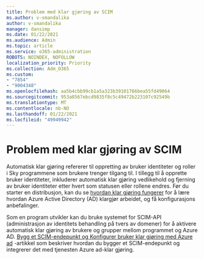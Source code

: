 ```yaml
---
title: Problem med klar gjøring av SCIM
ms.author: v-smandalika
author: v-smandalika
manager: dansimp
ms.date: 01/22/2021
ms.audience: Admin
ms.topic: article
ms.service: o365-administration
ROBOTS: NOINDEX, NOFOLLOW
localization_priority: Priority
ms.collection: Adm_O365
ms.custom:
- "7854"
- "9004348"
ms.openlocfilehash: aa5b4cbb99cb1a5a323b39101766bea55fd49064
ms.sourcegitcommit: 953a8567ebcd9835f8c5c49472b223107c92549b
ms.translationtype: MT
ms.contentlocale: nb-NO
ms.lasthandoff: 01/22/2021
ms.locfileid: "49949942"
---
```

# <a name="scim-provisioning-issue"></a>Problem med klar gjøring av SCIM

Automatisk klar gjøring refererer til oppretting av bruker identiteter og roller i Sky programmene som brukere trenger tilgang til. I tillegg til å opprette bruker identiteter, inkluderer automatisk klar gjøring vedlikehold og fjerning av bruker identiteter etter hvert som statusen eller rollene endres. Før du starter en distribusjon, kan du se [hvordan klar gjøring fungerer](https://docs.microsoft.com/azure/active-directory/app-provisioning/how-provisioning-works) for å lære hvordan Azure Active Directory (AD) klargjør arbeidet, og få konfigurasjons anbefalinger.

Som en program utvikler kan du bruke systemet for SCIM-API (administrasjon av identitets behandling på tvers av domener) for å aktivere automatisk klar gjøring av brukere og grupper mellom programmet og Azure AD. [Bygg et SCIM-endepunkt og Konfigurer bruker klar gjøring med Azure ad](https://docs.microsoft.com/azure/active-directory/app-provisioning/use-scim-to-provision-users-and-groups) -artikkel som beskriver hvordan du bygger et SCIM-endepunkt og integrerer det med tjenesten Azure ad-klar gjøring.




